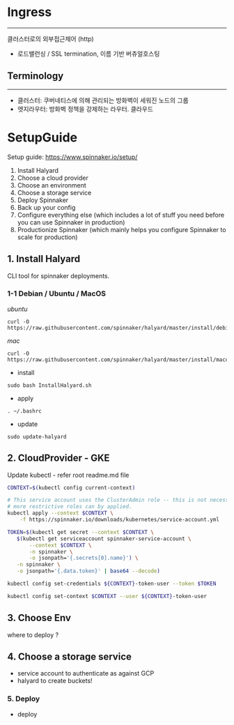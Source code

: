 # Ingress
---
클러스터로의 외부접근제어 (http)
- 로드밸런싱 / SSL termination, 이름 기반 버츄얼호스팅

## Terminology
---
- 클러스터: 쿠버네티스에 의해 관리되는 방화벽이 세워진 노드의 그룹
- 엣지라우터: 방화벽 정책을 강제하는 라우터. 클라우드


# SetupGuide 

Setup guide: https://www.spinnaker.io/setup/
1. Install Halyard
2. Choose a cloud provider
3. Choose an environment
4. Choose a storage service
5. Deploy Spinnaker
6. Back up your config
7. Configure everything else (which includes a lot of stuff you need before you can use Spinnaker in production)
8. Productionize Spinnaker (which mainly helps you configure Spinnaker to scale for production)

## 1. Install Halyard
CLI tool for spinnaker deployments.

### 1-1 Debian / Ubuntu / MacOS

*ubuntu*
```
curl -O https://raw.githubusercontent.com/spinnaker/halyard/master/install/debian/InstallHalyard.sh
```

*mac*
```
curl -O https://raw.githubusercontent.com/spinnaker/halyard/master/install/macos/InstallHalyard.sh
```

- install
```
sudo bash InstallHalyard.sh
```

- apply
```
. ~/.bashrc
```

- update
```
sudo update-halyard
```

## 2. CloudProvider - GKE
Update kubectl - refer root readme.md file

```bash
CONTEXT=$(kubectl config current-context)

# This service account uses the ClusterAdmin role -- this is not necessary, 
# more restrictive roles can by applied.
kubectl apply --context $CONTEXT \
    -f https://spinnaker.io/downloads/kubernetes/service-account.yml

TOKEN=$(kubectl get secret --context $CONTEXT \
   $(kubectl get serviceaccount spinnaker-service-account \
       --context $CONTEXT \
       -n spinnaker \
       -o jsonpath='{.secrets[0].name}') \
   -n spinnaker \
   -o jsonpath='{.data.token}' | base64 --decode)

kubectl config set-credentials ${CONTEXT}-token-user --token $TOKEN

kubectl config set-context $CONTEXT --user ${CONTEXT}-token-user
```

## 3. Choose Env
where to deploy ?

## 4. Choose a storage service
- service account to authenticate as against GCP 
- halyard to create buckets!

### 5. Deploy
- deploy